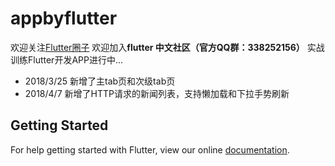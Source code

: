 # appbyflutter

欢迎关注[Flutter圈子](https://www.jianshu.com/c/ebc9d2e84214)
欢迎加入**flutter 中文社区（官方QQ群：338252156）**
实战训练Flutter开发APP进行中...

* 2018/3/25 新增了主tab页和次级tab页
* 2018/4/7  新增了HTTP请求的新闻列表，支持懒加载和下拉手势刷新


## Getting Started

For help getting started with Flutter, view our online
[documentation](https://flutter.io/).
